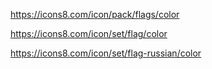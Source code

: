 https://icons8.com/icon/pack/flags/color

https://icons8.com/icon/set/flag/color

https://icons8.com/icon/set/flag-russian/color

